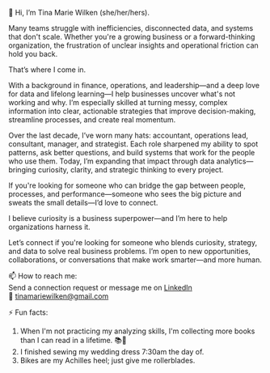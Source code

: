 👋 Hi, I’m Tina Marie Wilken (she/her/hers).

Many teams struggle with inefficiencies, disconnected data, and systems that don't scale. Whether you're a growing business or a forward-thinking organization, the frustration of unclear insights and operational friction can hold you back.

That’s where I come in.

With a background in finance, operations, and leadership—and a deep love for data and lifelong learning—I help businesses uncover what's not working and why. I’m especially skilled at turning messy, complex information into clear, actionable strategies that improve decision-making, streamline processes, and create real momentum.

Over the last decade, I’ve worn many hats: accountant, operations lead, consultant, manager, and strategist. Each role sharpened my ability to spot patterns, ask better questions, and build systems that work for the people who use them. Today, I’m expanding that impact through data analytics—bringing curiosity, clarity, and strategic thinking to every project.

If you're looking for someone who can bridge the gap between people, processes, and performance—someone who sees the big picture and sweats the small details—I’d love to connect.

I believe curiosity is a business superpower—and I’m here to help organizations harness it.

Let’s connect if you're looking for someone who blends curiosity, strategy, and data to solve real business problems. I’m open to new opportunities, collaborations, or conversations that make work smarter—and more human.

📫 How to reach me:  
Send a connection request or message me on [LinkedIn](https://www.linkedin.com/in/tinamariewilken/)  
📧 tinamariewilken@gmail.com

⚡ Fun facts: 
 1. When I'm not practicing my analyzing skills, I'm collecting more books than I can read in a lifetime. 📚🐉
 2. I finished sewing my wedding dress 7:30am the day of.
 3. Bikes are my Achilles heel; just give me rollerblades.

